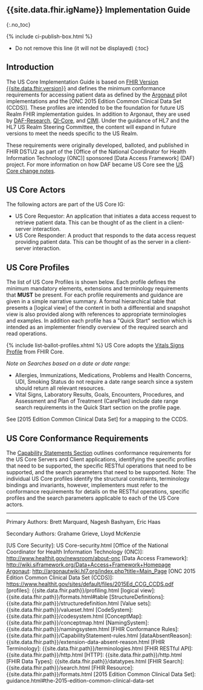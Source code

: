 ## {{site.data.fhir.igName}} Implementation Guide
{:.no_toc}

{% include ci-publish-box.html %}


<!-- TOC  the css styling for this is \pages\assets\css\project.css under 'markdown-toc'-->

* Do not remove this line (it will not be displayed)
{:toc}


<!-- end TOC -->

## Introduction

The US Core Implementation Guide is based on [FHIR Version {{site.data.fhir.version}}]({{site.data.fhir.path}}) and defines the minimum conformance requirements for accessing patient data as defined by the [Argonaut] pilot implementations and the [ONC 2015 Edition Common Clinical Data Set (CCDS)]. These profiles are intended to be the foundation for future US Realm FHIR implementation guides. In addition to Argonaut, they are used by [DAF-Research], [QI-Core], and [CIMI].  Under the guidance of HL7 and the HL7 US Realm Steering Committee, the content will expand in future versions to meet the needs specific to the US Realm.

These requirements were originally developed, balloted, and published in FHIR DSTU2 as part of the [Office of the National Coordinator for Health Information Technology (ONC)] sponsored [Data Access Framework] (DAF) project. For more information on how DAF became US Core see the [US Core change notes](uscore-change-notes.html).  

## US Core Actors

The following actors are part of the US Core IG:

* US Core Requestor: An application that initiates a data access request to retrieve patient data. This can be thought of as the client in a client-server interaction.
* US Core Responder: A product that responds to the data access request providing patient data. This can be thought of as the server in a client-server interaction.


## US Core Profiles

The list of US Core Profiles is shown below.  Each profile defines the minimum mandatory elements, extensions and terminology requirements that **MUST** be present. For each profile requirements and guidance are given in a simple narrative summary. A formal hierarchical table that presents a [logical view] of the content in both a differential and snapshot view is also provided along with references to appropriate terminologies and examples.  In addition each profile has a "Quick Start" section which is intended as an implementer friendly overview of the required search and read operations.

{% include list-ballot-profiles.xhtml %}
US Core adopts the [Vitals Signs Profile](us-core-vitalsigns.html) from FHIR Core.

*Note on Searches based on a date or date range:*

- Allergies, Immunizations, Medications, Problems and Health Concerns, UDI, Smoking Status do not require a date range search since a system should return all relevant resources.
- Vital Signs, Laboratory Results, Goals, Encounters, Procedures, and Assessment and Plan of Treatment (CarePlan) include date range search requirements in the Quick Start section on the profile page.

See [2015 Edition Common Clinical Data Set] for a mapping to the CCDS.

## US Core Conformance Requirements

The [Capability Statements Section](capstmnts.html) outlines conformance requirements for the US Core Servers and Client applications, identifying the specific profiles that need to be supported, the specific RESTful operations that need to be supported, and the search parameters that need to be supported. Note: The individual US Core profiles identify the structural constraints, terminology bindings and invariants, however, implementers must refer to the conformance requirements for details on the RESTful operations, specific profiles and the search parameters applicable to each of the US Core actors.

----


Primary Authors: Brett Marquard, Nagesh Bashyam, Eric Haas

Secondary Authors: Grahame Grieve, Lloyd McKenzie



[QI-Core]:https://oncprojectracking.healthit.gov/wiki/display/TechLabSC/CQF+Home
[CIMI]:http://www.opencimi.org
[Argonaut]: http://argonautwiki.hl7.org/index.php?title=Main_Page
[DAF-Research]: http://hl7.org/fhir/us/daf-research/index.html
[US Core Security]: US Core-security.html
[Office of the National Coordinator for Health Information Technology (ONC)]: http://www.healthit.gov/newsroom/about-onc
[Data Access Framework]: http://wiki.siframework.org/Data+Access+Framework+Homepage
[Argonaut]: http://argonautwiki.hl7.org/index.php?title=Main_Page
[ONC 2015 Edition Common Clinical Data Set (CCDS)]: https://www.healthit.gov/sites/default/files/2015Ed_CCG_CCDS.pdf
[profiles]: {{site.data.fhir.path}}/profiling.html
[logical view]: {{site.data.fhir.path}}/formats.html#table
[StructureDefinitions]: {{site.data.fhir.path}}/structuredefinition.html
[Value sets]: {{site.data.fhir.path}}/valueset.html
[CodeSystem]: {{site.data.fhir.path}}/codesystem.html
[ConceptMap]: {{site.data.fhir.path}}/conceptmap.html
[NamingSystem]: {{site.data.fhir.path}}/namingsystem.html
[FHIR Conformance Rules]: {{site.data.fhir.path}}/CapabilityStatement-rules.html
[dataAbsentReason]: {{site.data.fhir.path}}/extension-data-absent-reason.html
[FHIR Terminology]: {{site.data.fhir.path}}/terminologies.html
[FHIR RESTful API]: {{site.data.fhir.path}}/http.html
[HTTP]: {{site.data.fhir.path}}/http.html
[FHIR Data Types]: {{site.data.fhir.path}}/datatypes.html
[FHIR Search]: {{site.data.fhir.path}}/search.html
[FHIR Resource]: {{site.data.fhir.path}}/formats.html
[2015 Edition Common Clinical Data Set]: guidance.html#the-2015-edition-common-clinical-data-set
